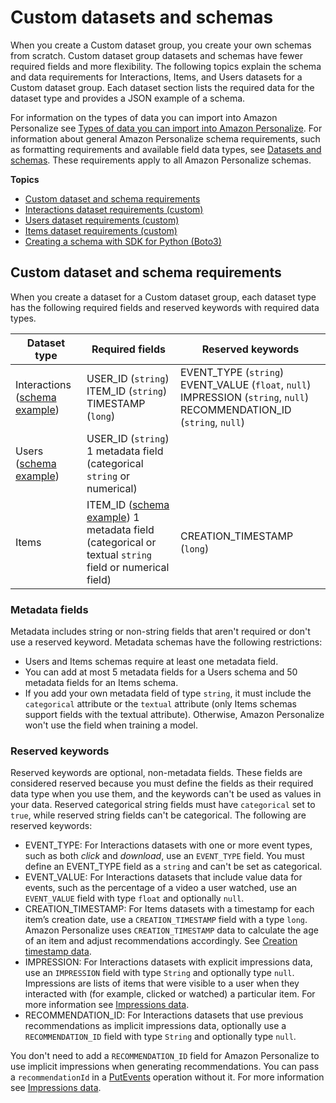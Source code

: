 # Custom datasets and schemas<a name="custom-datasets-and-schemas"></a>

When you create a Custom dataset group, you create your own schemas from scratch\. Custom dataset group datasets and schemas have fewer required fields and more flexibility\. The following topics explain the schema and data requirements for Interactions, Items, and Users datasets for a Custom dataset group\. Each dataset section lists the required data for the dataset type and provides a JSON example of a schema\. 

For information on the types of data you can import into Amazon Personalize see [Types of data you can import into Amazon Personalize](data.md)\. For information about general Amazon Personalize schema requirements, such as formatting requirements and available field data types, see [Datasets and schemas](how-it-works-dataset-schema.md)\. These requirements apply to all Amazon Personalize schemas\.

**Topics**
+ [Custom dataset and schema requirements](#dataset-requirements)
+ [Interactions dataset requirements \(custom\)](interactions-dataset-requirements.md)
+ [Users dataset requirements \(custom\)](user-dataset-requirements.md)
+ [Items dataset requirements \(custom\)](item-dataset-requirements.md)
+ [Creating a schema with SDK for Python \(Boto3\)](python-schema-ex.md)

## Custom dataset and schema requirements<a name="dataset-requirements"></a>

When you create a dataset for a Custom dataset group, each dataset type has the following required fields and reserved keywords with required data types\.


| Dataset type | Required fields | Reserved keywords | 
| --- | --- | --- | 
| Interactions \([schema example](interactions-dataset-requirements.md#schema-examples-interactions)\) |  USER\_ID \(`string`\) ITEM\_ID \(`string`\) TIMESTAMP \(`long`\)  |  EVENT\_TYPE \(`string`\) EVENT\_VALUE \(`float`, `null`\) IMPRESSION \(`string`, `null`\) RECOMMENDATION\_ID \(`string`, `null`\)  | 
| Users \([schema example](user-dataset-requirements.md#schema-examples-users)\) |  USER\_ID \(`string`\) 1 metadata field \(categorical `string` or numerical\)  |  | 
| Items |  ITEM\_ID \([schema example](item-dataset-requirements.md#schema-examples-items)\) 1 metadata field \(categorical or textual `string` field or numerical field\)  |  CREATION\_TIMESTAMP \(`long`\)  | 

### Metadata fields<a name="metadata-fields"></a>

Metadata includes string or non\-string fields that aren't required or don't use a reserved keyword\. Metadata schemas have the following restrictions: 
+ Users and Items schemas require at least one metadata field\.
+ You can add at most 5 metadata fields for a Users schema and 50 metadata fields for an Items schema\.
+ If you add your own metadata field of type `string`, it must include the `categorical` attribute or the `textual` attribute \(only Items schemas support fields with the textual attribute\)\. Otherwise, Amazon Personalize won't use the field when training a model\.

### Reserved keywords<a name="reserved-keywords"></a>

Reserved keywords are optional, non\-metadata fields\. These fields are considered reserved because you must define the fields as their required data type when you use them, and the keywords can't be used as values in your data\. Reserved categorical string fields must have `categorical` set to `true`, while reserved string fields can't be categorical\. The following are reserved keywords:
+ EVENT\_TYPE: For Interactions datasets with one or more event types, such as both *click* and *download*, use an `EVENT_TYPE` field\. You must define an EVENT\_TYPE field as a `string` and can't be set as categorical\.
+ EVENT\_VALUE: For Interactions datasets that include value data for events, such as the percentage of a video a user watched, use an `EVENT_VALUE` field with type `float` and optionally `null`\.
+  CREATION\_TIMESTAMP: For Items datasets with a timestamp for each item’s creation date, use a `CREATION_TIMESTAMP` field with a type `long`\. Amazon Personalize uses `CREATION_TIMESTAMP` data to calculate the age of an item and adjust recommendations accordingly\. See [Creation timestamp data](items-datasets.md#creation-timestamp-data)\. 
+  IMPRESSION: For Interactions datasets with explicit impressions data, use an `IMPRESSION` field with type `String` and optionally type `null`\. Impressions are lists of items that were visible to a user when they interacted with \(for example, clicked or watched\) a particular item\. For more information see [Impressions data](interactions-datasets.md#interactions-impressions-data)\. 
+  RECOMMENDATION\_ID: For Interactions datasets that use previous recommendations as implicit impressions data, optionally use a `RECOMMENDATION_ID` field with type `String` and optionally type `null`\. 

  You don't need to add a `RECOMMENDATION_ID` field for Amazon Personalize to use implicit impressions when generating recommendations\. You can pass a `recommendationId` in a [PutEvents](API_UBS_PutEvents.md) operation without it\. For more information see [Impressions data](interactions-datasets.md#interactions-impressions-data)\. 